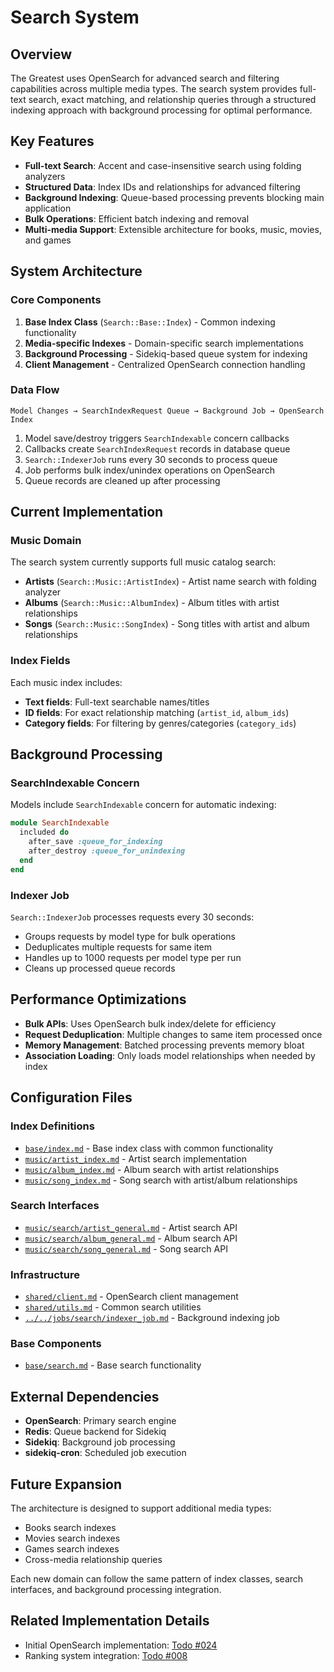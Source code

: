 # Search System

## Overview
The Greatest uses OpenSearch for advanced search and filtering capabilities across multiple media types. The search system provides full-text search, exact matching, and relationship queries through a structured indexing approach with background processing for optimal performance.

## Key Features
- **Full-text Search**: Accent and case-insensitive search using folding analyzers
- **Structured Data**: Index IDs and relationships for advanced filtering
- **Background Indexing**: Queue-based processing prevents blocking main application
- **Bulk Operations**: Efficient batch indexing and removal
- **Multi-media Support**: Extensible architecture for books, music, movies, and games

## System Architecture

### Core Components
1. **Base Index Class** (`Search::Base::Index`) - Common indexing functionality
2. **Media-specific Indexes** - Domain-specific search implementations
3. **Background Processing** - Sidekiq-based queue system for indexing
4. **Client Management** - Centralized OpenSearch connection handling

### Data Flow
```
Model Changes → SearchIndexRequest Queue → Background Job → OpenSearch Index
```

1. Model save/destroy triggers `SearchIndexable` concern callbacks
2. Callbacks create `SearchIndexRequest` records in database queue
3. `Search::IndexerJob` runs every 30 seconds to process queue
4. Job performs bulk index/unindex operations on OpenSearch
5. Queue records are cleaned up after processing

## Current Implementation

### Music Domain
The search system currently supports full music catalog search:

- **Artists** (`Search::Music::ArtistIndex`) - Artist name search with folding analyzer
- **Albums** (`Search::Music::AlbumIndex`) - Album titles with artist relationships
- **Songs** (`Search::Music::SongIndex`) - Song titles with artist and album relationships

### Index Fields
Each music index includes:
- **Text fields**: Full-text searchable names/titles
- **ID fields**: For exact relationship matching (`artist_id`, `album_ids`)
- **Category fields**: For filtering by genres/categories (`category_ids`)

## Background Processing

### SearchIndexable Concern
Models include `SearchIndexable` concern for automatic indexing:
```ruby
module SearchIndexable
  included do
    after_save :queue_for_indexing
    after_destroy :queue_for_unindexing
  end
end
```

### Indexer Job
`Search::IndexerJob` processes requests every 30 seconds:
- Groups requests by model type for bulk operations
- Deduplicates multiple requests for same item
- Handles up to 1000 requests per model type per run
- Cleans up processed queue records

## Performance Optimizations
- **Bulk APIs**: Uses OpenSearch bulk index/delete for efficiency
- **Request Deduplication**: Multiple changes to same item processed once
- **Memory Management**: Batched processing prevents memory bloat
- **Association Loading**: Only loads model relationships when needed by index

## Configuration Files

### Index Definitions
- [`base/index.md`](base/index.md) - Base index class with common functionality
- [`music/artist_index.md`](music/artist_index.md) - Artist search implementation
- [`music/album_index.md`](music/album_index.md) - Album search with artist relationships
- [`music/song_index.md`](music/song_index.md) - Song search with artist/album relationships

### Search Interfaces
- [`music/search/artist_general.md`](music/search/artist_general.md) - Artist search API
- [`music/search/album_general.md`](music/search/album_general.md) - Album search API  
- [`music/search/song_general.md`](music/search/song_general.md) - Song search API

### Infrastructure
- [`shared/client.md`](shared/client.md) - OpenSearch client management
- [`shared/utils.md`](shared/utils.md) - Common search utilities
- [`../../jobs/search/indexer_job.md`](../../jobs/search/indexer_job.md) - Background indexing job

### Base Components
- [`base/search.md`](base/search.md) - Base search functionality

## External Dependencies
- **OpenSearch**: Primary search engine
- **Redis**: Queue backend for Sidekiq
- **Sidekiq**: Background job processing
- **sidekiq-cron**: Scheduled job execution

## Future Expansion
The architecture is designed to support additional media types:
- Books search indexes
- Movies search indexes  
- Games search indexes
- Cross-media relationship queries

Each new domain can follow the same pattern of index classes, search interfaces, and background processing integration.

## Related Implementation Details
- Initial OpenSearch implementation: [Todo #024](../../todos/024-opensearch-improvements.md)
- Ranking system integration: [Todo #008](../../todos/008-ranking-configuration-model.md)